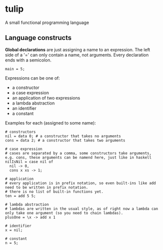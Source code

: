# tulip
A small functional programming language

## Language constructs
**Global declarations** are just assigning a name to an expression. The left side of a '=' can only contain a name, not arguments.
Every declaration ends with a semicolon.

```
main = 5;
```

Expressions can be one of:
- a constructor
- a case expression
- an application of two expressions
- a lambda abstraction
- an identifier
- a constant

Examples for each (assigned to some name):
```
# constructors
nil = data 0; # a constructor that takes no arguments
cons = data 2; # a constructor that takes two arguments

# case expression
# cases are separated by a comma, some constructors take arguments, e.g. cons, these arguments can be namend here, just like in haskell
nilIsNil = case nil of
  nil -> 0,
  cons x xs -> 1;
  
# application
# every application is in prefix notation, so even built-ins like add need to be written in prefix notation.
# there is no list of built-in functions yet.
ten = add 5 5;

# lambda abstraction
# lambdas are written in the usual style, as of right now a lambda can only take one argument (so you need to chain lambdas).
plusOne = \x -> add x 1

# identifier
x = nil;

# constant
n = 5;
```
